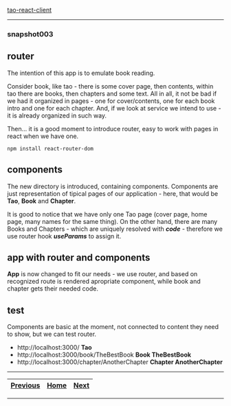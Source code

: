 [tao-react-client](https://github.com/noviKorisnik/tao-react-client)
___
### snapshot003
## router
The intention of this app is to emulate book reading.

Consider book, like tao - there is some cover page, then contents, within tao there are books, then chapters and some text. All in all, it not be bad if we had it organized in pages - one for cover/contents, one for each book intro and one for each chapter. And, if we look at service we intend to use - it is already organized in such way.

Then... it is a good moment to introduce router, easy to work with pages in react when we have one.
```
npm install react-router-dom
```
## components
The new directory is introduced, containing components. Components are just representation of tipical pages of our application - here, that would be **Tao**, **Book** and **Chapter**.

It is good to notice that we have only one Tao page (cover page, home page, many names for the same thing). On the other hand, there are many Books and Chapters - which are uniquely resolved with **_code_** - therefore we use router hook **_useParams_** to assign it.
## app with router and components
**App** is now changed to fit our needs - we use router, and based on recognized route is rendered apropriate component, while book and chapter gets their needed code.
## test
Components are basic at the moment, not connected to content they need to show, but we can test router.
* http://localhost:3000/ **Tao**
* http://localhost:3000/book/TheBestBook **Book TheBestBook**
* http://localhost:3000/chapter/AnotherChapter **Chapter AnotherChapter**
___
| [Previous](https://github.com/noviKorisnik/tao-react-client/tree/snapshot002) | [Home](https://github.com/noviKorisnik/tao-react-client) | [Next](https://github.com/noviKorisnik/tao-react-client/tree/snapshot004) |
| :-: | :-: | :-: |
___